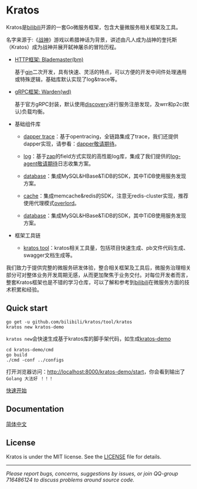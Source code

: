 # Kratos

Kratos是[bilibili](https://www.bilibili.com)开源的一套Go微服务框架，包含大量微服务相关框架及工具。

名字来源于:《[战神](https://baike.baidu.com/item/%E6%88%98%E7%A5%9E/5896427)》游戏以希腊神话为背景，讲述由凡人成为战神的奎托斯（Kratos）成为战神并展开弑神屠杀的冒险历程。


- [HTTP框架: Blademaster(bm)](doc/wiki-cn/blademaster.md)

    基于[gin](https://github.com/gin-gonic/gin)二次开发，具有快速、灵活的特点，可以方便的开发中间件处理通用或特殊逻辑，基础库默认实现了log&trace等。
    
- [gRPC框架: Warden(wd)](doc/wiki-cn/warden.md)

    基于官方gRPC封装，默认使用[discovery](https://github.com/bilibili/discovery)进行服务注册发现，及wrr和p2c(默认)负载均衡。
    
- 基础组件库

  * [dapper trace](doc/wiki-cn/dapper.md)：基于opentracing，全链路集成了trace，我们还提供dapper实现，请参看：[dapper敬请期待]()。
  
  * [log](doc/wiki-cn/logger.md)：基于[zap](https://github.com/uber-go/zap)的field方式实现的高性能log库，集成了我们提供的[log-agent敬请期待]()日志收集方案。
  
  * [database](doc/wiki-cn/database.md)：集成MySQL&HBase&TiDB的SDK，其中TiDB使用服务发现方案。
  
  * [cache](doc/wiki-cn/cache.md)：集成memcache&redis的SDK，注意无redis-cluster实现，推荐使用代理模式[overlord](https://github.com/bilibili/overlord)。
  
  * [database](doc/wiki-cn/database.md)：集成MySQL&HBase&TiDB的SDK，其中TiDB使用服务发现方案。

- 框架工具链

  * [kratos tool](doc/wiki-cn/kratos-tool.md)：kratos相关工具量，包括项目快速生成、pb文件代码生成、swagger文档生成等。

我们致力于提供完整的微服务研发体验，整合相关框架及工具后，微服务治理相关部分可对整体业务开发周期无感，从而更加聚焦于业务交付。对每位开发者而言，整套Kratos框架也是不错的学习仓库，可以了解和参考到[bilibili](https://www.bilibili.com)在微服务方面的技术积累和经验。

## Quick start

```shell
go get -u github.com/bilibili/kratos/tool/kratos
kratos new kratos-demo
```

`kratos new`会快速生成基于kratos库的脚手架代码，如生成[kratos-demo](https://github.com/bilibili/kratos-demo)

```shell
cd kratos-demo/cmd
go build
./cmd -conf ../configs
```

打开浏览器访问：[http://localhost:8000/kratos-demo/start](http://localhost:8000/kratos-demo/start)，你会看到输出了`Golang 大法好 ！！！`

[快速开始](doc/wiki-cn/quickstart.md)

## Documentation

[简体中文](doc/wiki-cn/summary.md)

## License
Kratos is under the MIT license. See the [LICENSE](./LICENSE) file for details.

-------------

*Please report bugs, concerns, suggestions by issues, or join QQ-group 716486124 to discuss problems around source code.*

